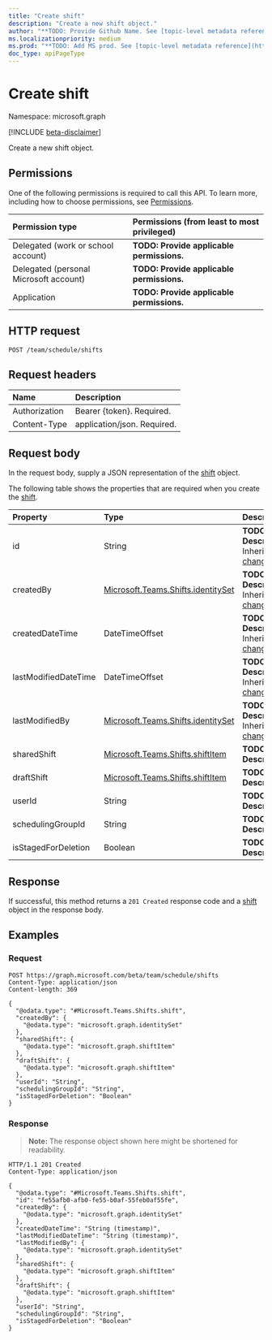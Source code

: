 ```yaml
---
title: "Create shift"
description: "Create a new shift object."
author: "**TODO: Provide Github Name. See [topic-level metadata reference](https://msgo.azurewebsites.net/add/document/guidelines/metadata.html#topic-level-metadata)**"
ms.localizationpriority: medium
ms.prod: "**TODO: Add MS prod. See [topic-level metadata reference](https://msgo.azurewebsites.net/add/document/guidelines/metadata.html#topic-level-metadata)**"
doc_type: apiPageType
---
```


# Create shift
Namespace: microsoft.graph

[!INCLUDE [beta-disclaimer](../../includes/beta-disclaimer.md)]

Create a new shift object.

## Permissions
One of the following permissions is required to call this API. To learn more, including how to choose permissions, see [Permissions](/graph/permissions-reference).

|Permission type|Permissions (from least to most privileged)|
|:---|:---|
|Delegated (work or school account)|**TODO: Provide applicable permissions.**|
|Delegated (personal Microsoft account)|**TODO: Provide applicable permissions.**|
|Application|**TODO: Provide applicable permissions.**|

## HTTP request

<!-- {
  "blockType": "ignored"
}
-->
``` http
POST /team/schedule/shifts
```

## Request headers
|Name|Description|
|:---|:---|
|Authorization|Bearer {token}. Required.|
|Content-Type|application/json. Required.|

## Request body
In the request body, supply a JSON representation of the [shift](../resources/shift.md) object.

The following table shows the properties that are required when you create the [shift](../resources/shift.md).

|Property|Type|Description|
|:---|:---|:---|
|id|String|**TODO: Add Description** Inherited from [changeTrackedEntity](../resources/changetrackedentity.md)|
|createdBy|[Microsoft.Teams.Shifts.identitySet](../resources/identityset.md)|**TODO: Add Description** Inherited from [changeTrackedEntity](../resources/changetrackedentity.md)|
|createdDateTime|DateTimeOffset|**TODO: Add Description** Inherited from [changeTrackedEntity](../resources/changetrackedentity.md)|
|lastModifiedDateTime|DateTimeOffset|**TODO: Add Description** Inherited from [changeTrackedEntity](../resources/changetrackedentity.md)|
|lastModifiedBy|[Microsoft.Teams.Shifts.identitySet](../resources/identityset.md)|**TODO: Add Description** Inherited from [changeTrackedEntity](../resources/changetrackedentity.md)|
|sharedShift|[Microsoft.Teams.Shifts.shiftItem](../resources/shiftitem.md)|**TODO: Add Description**|
|draftShift|[Microsoft.Teams.Shifts.shiftItem](../resources/shiftitem.md)|**TODO: Add Description**|
|userId|String|**TODO: Add Description**|
|schedulingGroupId|String|**TODO: Add Description**|
|isStagedForDeletion|Boolean|**TODO: Add Description**|



## Response

If successful, this method returns a `201 Created` response code and a [shift](../resources/shift.md) object in the response body.

## Examples

### Request
<!-- {
  "blockType": "request",
  "name": "create_shift_from_"
}
-->
``` http
POST https://graph.microsoft.com/beta/team/schedule/shifts
Content-Type: application/json
Content-length: 369

{
  "@odata.type": "#Microsoft.Teams.Shifts.shift",
  "createdBy": {
    "@odata.type": "microsoft.graph.identitySet"
  },
  "sharedShift": {
    "@odata.type": "microsoft.graph.shiftItem"
  },
  "draftShift": {
    "@odata.type": "microsoft.graph.shiftItem"
  },
  "userId": "String",
  "schedulingGroupId": "String",
  "isStagedForDeletion": "Boolean"
}
```


### Response
>**Note:** The response object shown here might be shortened for readability.
<!-- {
  "blockType": "response",
  "truncated": true,
  "@odata.type": "Microsoft.Teams.Shifts.shift"
}
-->
``` http
HTTP/1.1 201 Created
Content-Type: application/json

{
  "@odata.type": "#Microsoft.Teams.Shifts.shift",
  "id": "fe55afb0-afb0-fe55-b0af-55feb0af55fe",
  "createdBy": {
    "@odata.type": "microsoft.graph.identitySet"
  },
  "createdDateTime": "String (timestamp)",
  "lastModifiedDateTime": "String (timestamp)",
  "lastModifiedBy": {
    "@odata.type": "microsoft.graph.identitySet"
  },
  "sharedShift": {
    "@odata.type": "microsoft.graph.shiftItem"
  },
  "draftShift": {
    "@odata.type": "microsoft.graph.shiftItem"
  },
  "userId": "String",
  "schedulingGroupId": "String",
  "isStagedForDeletion": "Boolean"
}
```

